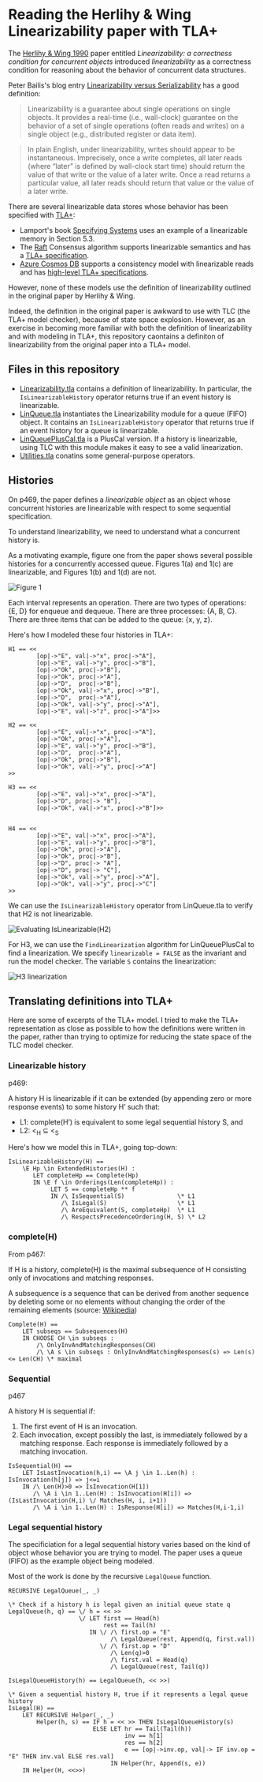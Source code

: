 # Reading the Herlihy & Wing Linearizability paper with TLA+

The [Herlihy & Wing 1990](http://dx.doi.org/10.1145/78969.78972) paper entitled
*Linearizability: a correctness condition for concurrent objects*
introduced *linearizability* as a correctness condition for reasoning about the
behavior of concurrent data structures.

Peter Bailis's blog entry [Linearizability versus Serializability][bailis-lin]
has a good definition:

> Linearizability is a guarantee about single operations on single objects. It
> provides a real-time (i.e., wall-clock) guarantee on the behavior of a set of
> single operations (often reads and writes) on a single object (e.g.,
> distributed register or data item).

> In plain English, under linearizability, writes should appear to be
> instantaneous. Imprecisely, once a write completes, all later reads (where
> “later” is defined by wall-clock start time) should return the value of that
> write or the value of a later write. Once a read returns a particular value,
> all later reads should return that value or the value of a later write.

[bailis-lin]: http://www.bailis.org/blog/linearizability-versus-serializability/

There are several linearizable data stores whose behavior has been specified
with [TLA+]:

* Lamport's book [Specifying Systems][specifying-systems] uses an example of a linearizable memory in
Section 5.3.
* The [Raft][raft] Consensus algorithm supports linearizable semantics and has a
  [TLA+ specification][raft-tla].
* [Azure Cosmos DB][cosmosdb] supports a consistency model with linearizable reads and has 
  [high-level TLA+ specifications][cosmosdb-tla].
  

[TLA+]: https://lamport.azurewebsites.net/tla/tla.html
[specifying-systems]: https://lamport.azurewebsites.net/tla/book.html
[raft]: https://raft.github.io/
[raft-tla]: https://github.com/ongardie/raft.tla
[cosmosdb]: http://cosmosdb.com/
[cosmosdb-tla]: https://github.com/Azure/azure-cosmos-tla

However, none of these models use the definition of linearizability outlined in
the original paper by Herlihy & Wing.

Indeed, the definition in the original paper is awkward to use with TLC (the
TLA+ model checker), because of state space explosion. However, as an exercise
in becoming more familiar with both the definition of linearizability and with
modeling in TLA+, this repository caontains a definiton of linearizability from the
original paper into a TLA+ model. 

## Files in this repository

* [Linearizability.tla](Linearizability.tla) contains a definition of
  linearizability. In particular, the `IsLinearizableHistory` operator
  returns true if an event history is linearizable.
* [LinQueue.tla](LinQueue.tla) instantiates the Linearizability module for
  a queue (FIFO) object. It contains an `IsLinearizableHistory` operator that returns true
  if an event history for a queue is linearizable.
* [LinQueuePlusCal.tla](LinQueuePlusCal.tla) is a PlusCal version. If a
  history is linearizable, using TLC with this module makes it easy to see
  a valid linearization.
* [Utilities.tla](Utilities.tla) conatins some general-purpose operators.

## Histories

On p469, the paper defines a *linearizable object* as an object whose concurrent
histories are linearizable with respect to some sequential specification.

To understand linearizability, we need to understand what a concurrent history
is.

As a motivating example, figure one from the paper shows several possible
histories for a concurrently accessed queue.  Figures 1(a) and 1(c) are
linearizable, and Figures 1(b) and 1(d) are not.

![Figure 1](fig1.png)

Each interval represents an operation. There are two types of operations: {E,
D} for enqueue and dequeue. There are three processes: {A, B, C}. There are three
items that can be added to the queue: {x, y, z}.

Here's how I modeled these four histories in TLA+:

```
H1 == <<
        [op|->"E", val|->"x", proc|->"A"],
        [op|->"E", val|->"y", proc|->"B"],
        [op|->"Ok", proc|->"B"],
        [op|->"Ok", proc|->"A"],
        [op|->"D",  proc|->"B"],
        [op|->"Ok", val|->"x", proc|->"B"],
        [op|->"D",  proc|->"A"],
        [op|->"Ok", val|->"y", proc|->"A"],
        [op|->"E", val|->"z", proc|->"A"]>>

H2 == <<
        [op|->"E", val|->"x", proc|->"A"],
        [op|->"Ok", proc|->"A"],
        [op|->"E", val|->"y", proc|->"B"],
        [op|->"D",  proc|->"A"],
        [op|->"Ok", proc|->"B"],
        [op|->"Ok", val|->"y", proc|->"A"]
>>

H3 == <<
        [op|->"E", val|->"x", proc|->"A"],
        [op|->"D", proc|-> "B"],
        [op|->"Ok", val|->"x", proc|->"B"]>>


H4 == <<
        [op|->"E", val|->"x", proc|->"A"],
        [op|->"E", val|->"y", proc|->"B"],
        [op|->"Ok", proc|->"A"],
        [op|->"Ok", proc|->"B"],
        [op|->"D", proc|-> "A"],
        [op|->"D", proc|-> "C"],
        [op|->"Ok", val|->"y", proc|->"A"],
        [op|->"Ok", val|->"y", proc|->"C"]
>>
```

We can use the `IsLinearizableHistory` operator from LinQueue.tla to verify that
H2 is not linearizable.

![Evaluating IsLinearizable(H2)](h2.png)

For H3, we can use the `FindLinearization` algorithm for LinQueuePlusCal to
find a linearization. We specify `linearizable = FALSE` as the invariant and
run the model checker. The variable `S` contains the linearization:

![H3 linearization](h3.png)

## Translating definitions into TLA+

Here are some of excerpts of the TLA+ model. I tried to make the TLA+
representation as close as possible to how the definitions were written in the
paper, rather than trying to optimize for reducing the state space of the TLC model
checker.

### Linearizable history

p469:

A history H is linearizable if it can be extended (by appending zero or more
response events) to some history H’ such that:

* L1: complete(H’) is equivalent to some legal sequential history S, and
* L2: <<sub>H</sub> ⊆ <<sub>S</sub>


Here's how we model this in TLA+, going top-down:

```
IsLinearizableHistory(H) == 
    \E Hp \in ExtendedHistories(H) : 
       LET completeHp == Complete(Hp)
       IN \E f \in Orderings(Len(completeHp)) :
            LET S == completeHp ** f            
            IN /\ IsSequential(S)               \* L1
               /\ IsLegal(S)                    \* L1
               /\ AreEquivalent(S, completeHp)  \* L1
               /\ RespectsPrecedenceOrdering(H, S) \* L2
```


### complete(H)

From p467:

If H is a history, complete(H) is the maximal subsequence of H consisting only of invocations and matching responses.

A subsequence is a sequence that can be derived from another sequence by
deleting some or no elements without changing the order of the remaining
elements (source: [Wikipedia](https://en.wikipedia.org/wiki/Subsequence))

```
Complete(H) ==
    LET subseqs == Subsequences(H)
    IN CHOOSE CH \in subseqs :
        /\ OnlyInvAndMatchingResponses(CH) 
        /\ \A s \in subseqs : OnlyInvAndMatchingResponses(s) => Len(s) <= Len(CH) \* maximal
```

### Sequential

p467

A history H is sequential if:
1. The first event of H is an invocation.
2. Each invocation, except possibly the last, is immediately followed by a
   matching response. Each response is immediately followed by a matching
   invocation.

```
IsSequential(H) ==
    LET IsLastInvocation(h,i) == \A j \in 1..Len(h) : IsInvocation(h[j]) => j<=i
    IN /\ Len(H)>0 => IsInvocation(H[1])
       /\ \A i \in 1..Len(H) : IsInvocation(H[i]) => (IsLastInvocation(H,i) \/ Matches(H, i, i+1))
       /\ \A i \in 1..Len(H) : IsResponse(H[i]) => Matches(H,i-1,i)
```

### Legal sequential history

The specificiation for a legal sequential history varies based on the kind of
object whose behavior you are trying to model. The paper uses a queue (FIFO) as the example object being
modeled.

Most of the work is done by the recursive `LegalQueue` function.

```
RECURSIVE LegalQueue(_, _)

\* Check if a history h is legal given an initial queue state q
LegalQueue(h, q) == \/ h = << >>
                    \/ LET first == Head(h)
                           rest == Tail(h)
                       IN \/ /\ first.op = "E" 
                             /\ LegalQueue(rest, Append(q, first.val))
                          \/ /\ first.op = "D"
                             /\ Len(q)>0
                             /\ first.val = Head(q)
                             /\ LegalQueue(rest, Tail(q))

IsLegalQueueHistory(h) == LegalQueue(h, << >>)

\* Given a sequential history H, true if it represents a legal queue history
IsLegal(H) == 
    LET RECURSIVE Helper(_, _)
        Helper(h, s) == IF h = << >> THEN IsLegalQueueHistory(s)
                        ELSE LET hr == Tail(Tail(h))
                                 inv == h[1]
                                 res == h[2]
                                 e == [op|->inv.op, val|-> IF inv.op = "E" THEN inv.val ELSE res.val]
                             IN Helper(hr, Append(s, e))
    IN Helper(H, <<>>)
```

